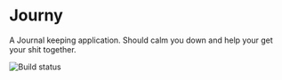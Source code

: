 Journy
======

A Journal keeping application. Should calm you down and help your get your shit together.

![Build status](https://api.travis-ci.org/subramaniank/journal.svg?branch=gh-pages)
